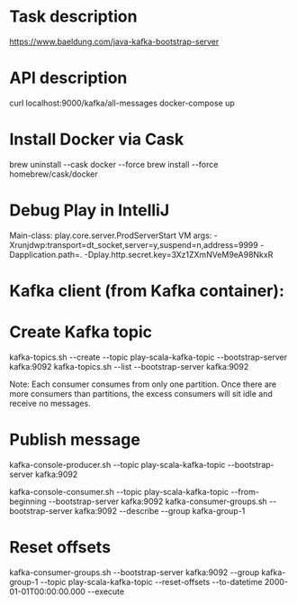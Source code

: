 # Task description
https://www.baeldung.com/java-kafka-bootstrap-server


# API description
curl localhost:9000/kafka/all-messages
docker-compose up


# Install Docker via Cask
brew uninstall --cask docker --force
brew install --force homebrew/cask/docker


# Debug Play in IntelliJ
Main-class: play.core.server.ProdServerStart
VM args: -Xrunjdwp:transport=dt_socket,server=y,suspend=n,address=9999 -Dapplication.path=. -Dplay.http.secret.key=3Xz1ZXmNVeM9eA98NkxR



# Kafka client (from Kafka container):
# Create Kafka topic
kafka-topics.sh --create --topic play-scala-kafka-topic --bootstrap-server kafka:9092
kafka-topics.sh --list  --bootstrap-server kafka:9092


Note: Each consumer consumes from only one partition.
Once there are more consumers than partitions, the excess consumers will sit idle and receive no messages.

# Publish message
kafka-console-producer.sh --topic play-scala-kafka-topic --bootstrap-server kafka:9092

kafka-console-consumer.sh --topic play-scala-kafka-topic --from-beginning --bootstrap-server kafka:9092
kafka-consumer-groups.sh --bootstrap-server kafka:9092 --describe --group kafka-group-1

# Reset offsets
kafka-consumer-groups.sh --bootstrap-server kafka:9092  --group kafka-group-1 --topic play-scala-kafka-topic --reset-offsets --to-datetime 2000-01-01T00:00:00.000 --execute



